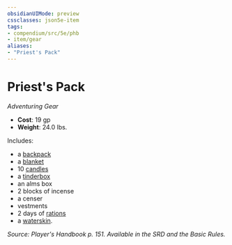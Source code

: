 ```yaml
---
obsidianUIMode: preview
cssclasses: json5e-item
tags:
- compendium/src/5e/phb
- item/gear
aliases: 
- "Priest's Pack"
---
```

# Priest's Pack
*Adventuring Gear*  

- **Cost**: 19 gp
- **Weight**: 24.0 lbs.

Includes:

- a [backpack](compendium/items/backpack.md)  
- a [blanket](compendium/items/blanket.md)  
- 10 [candles](compendium/items/candle.md)  
- a [tinderbox](compendium/items/tinderbox.md)  
- an alms box  
- 2 blocks of incense  
- a censer  
- vestments  
- 2 days of [rations](compendium/items/rations-1-day.md)  
- a [waterskin](compendium/items/waterskin.md).  

*Source: Player's Handbook p. 151. Available in the SRD and the Basic Rules.*